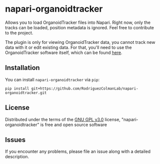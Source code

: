 # napari-organoidtracker

Allows you to load OrganoidTracker files into Napari. Right now, only the tracks can be loaded, position metadata is ignored. Feel free to contribute to the project.

The plugin is only for viewing OrganoidTracker data, you cannot track new data with it or edit existing data. For that, you'll need to use the OrganoidTracker software itself, which can be found [here](https://github.com/jvzonlab/OrganoidTracker).

<!--
Don't miss the full getting started guide to set up your new package:
https://github.com/napari/napari-plugin-template#getting-started

and review the napari docs for plugin developers:
https://napari.org/stable/plugins/index.html
-->

## Installation

You can install `napari-organoidtracker` via `pip`:

    pip install git+https://github.com/RodriguezColmanLab/napari-organoidtracker.git


## License

Distributed under the terms of the [GNU GPL v3.0](LICENSE) license,
"napari-organoidtracker" is free and open source software

## Issues

If you encounter any problems, please file an issue along with a detailed description.
